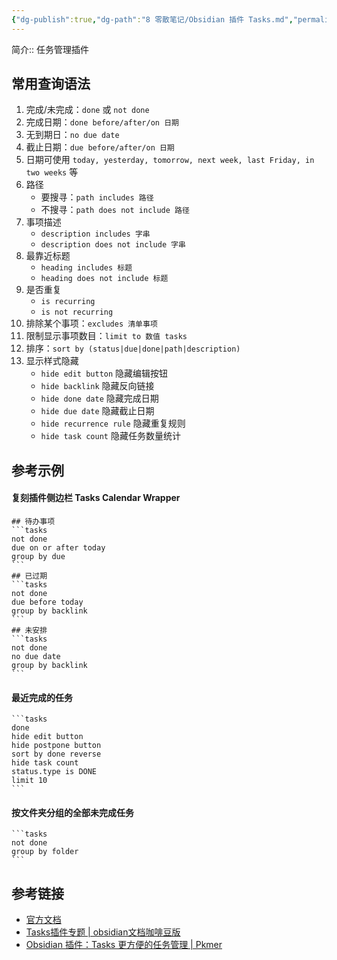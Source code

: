 ```yaml
---
{"dg-publish":true,"dg-path":"8 零散笔记/Obsidian 插件 Tasks.md","permalink":"/8 零散笔记/Obsidian 插件 Tasks/","created":"2024-05-09","updated":"2024-05-09"}
---
```


简介:: 任务管理插件

## 常用查询语法
1. 完成/未完成：`done` 或 `not done`
2. 完成日期：`done before/after/on 日期`
3. 无到期日：`no due date`
4. 截止日期：`due before/after/on 日期`
5. 日期可使用 `today, yesterday, tomorrow, next week, last Friday, in two weeks` 等
6. 路径
	- 要搜寻：`path includes 路径`
	- 不搜寻：`path does not include 路径`
7. 事项描述
	- `description includes 字串`
	- `description does not include 字串`
8. 最靠近标题
	- `heading includes 标题`
	- `heading does not include 标题`
9. 是否重复
	- `is recurring`
	- `is not recurring`
10. 排除某个事项：`excludes 清单事项`
11. 限制显示事项数目：`limit to 数值 tasks`
12. 排序：`sort by (status|due|done|path|description)`
13. 显示样式隐藏 
	- `hide edit button` 隐藏编辑按钮
	- `hide backlink` 隐藏反向链接
	- `hide done date` 隐藏完成日期
	- `hide due date` 隐藏截止日期
	- `hide recurrence rule` 隐藏重复规则
	- `hide task count` 隐藏任务数量统计

## 参考示例
#### 复刻插件侧边栏 Tasks Calendar Wrapper
````
## 待办事项
```tasks
not done
due on or after today
group by due
```
## 已过期
```tasks
not done 
due before today
group by backlink
```
## 未安排
```tasks
not done
no due date
group by backlink
```
````

#### 最近完成的任务
````
```tasks
done
hide edit button
hide postpone button
sort by done reverse
hide task count
status.type is DONE
limit 10
```
````

#### 按文件夹分组的全部未完成任务
````
```tasks
not done
group by folder
```
````

## 参考链接
- [官方文档](https://publish.obsidian.md/tasks/Introduction)
- [Tasks插件专题 | obsidian文档咖啡豆版](https://coffeetea.top/zh/tasks/#_1-%E4%B8%93%E6%A0%8F%E4%BB%8B%E7%BB%8D)
- [Obsidian 插件：Tasks 更方便的任务管理 | Pkmer](https://pkmer.cn/Pkmer-Docs/10-obsidian/obsidian%E7%A4%BE%E5%8C%BA%E6%8F%92%E4%BB%B6/obsidian-tasks-plugin/)